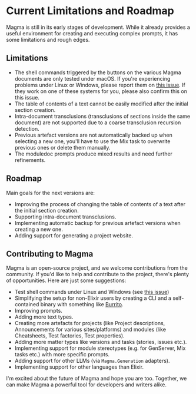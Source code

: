 <!-- ExDoc doesn't support YAML frontmatter

---
magma_type: Artefact.Version
magma_artefact: Article
magma_concept: "[[Magma User Guide - Current Limitations and Roadmap]]"
magma_draft: "[[Generated Magma User Guide - Current Limitations and Roadmap (article section) (2023-11-01T17:23:14)]]"
created_at: 2023-11-01 17:28:03
tags: [magma-vault]
aliases: []
---

-->

# Current Limitations and Roadmap

Magma is still in its early stages of development. While it already provides a useful environment for creating and executing complex prompts, it has some limitations and rough edges. 

## Limitations

- The shell commands triggered by the buttons on the various Magma documents are only tested under macOS. If you're experiencing problems under Linux or Windows, please report them on [this issue](https://github.com/marcelotto/magma/issues/1). If they work on one of these systems for you, please also confirm this on this issue.
- The table of contents of a text cannot be easily modified after the initial section creation.
- Intra-document transclusions (transclusions of sections inside the same document) are not supported due to a coarse transclusion recursion detection.
- Previous artefact versions are not automatically backed up when selecting a new one, you'll have to use the Mix task to overwrite previous ones or delete them manually.
- The moduledoc prompts produce mixed results and need further refinements.

## Roadmap

Main goals for the next versions are:

- Improving the process of changing the table of contents of a text after the initial section creation.
- Supporting intra-document transclusions.
- Implementing automatic backup for previous artefact versions when creating a new one.
- Adding support for generating a project website.

## Contributing to Magma

Magma is an open-source project, and we welcome contributions from the community. If you'd like to help and contribute to the project, there's plenty of opportunities. Here are just some suggestions:

- Test shell commands under Linux and Windows (see [this issue](https://github.com/marcelotto/magma/issues/1))
- Simplifying the setup for non-Elixir users by creating a CLI and a self-contained binary with something like [Burrito](https://github.com/burrito-elixir/burrito).
- Improving prompts.
- Adding more text types.
- Creating more artefacts for projects (like Project descriptions, Announcements for various sites/platforms) and modules (like Cheatsheets, Test factories, Test properties).
- Adding more matter types like versions and tasks (stories, issues etc.).
- Implementing support for module stereotypes (e.g. for GenServer, Mix tasks etc.) with more specific prompts.
- Adding support for other LLMs (via `Magma.Generation` adapters).
- Implementing support for other languages than Elixir.

I'm excited about the future of Magma and hope you are too. Together, we can make Magma a powerful tool for developers and writers alike.
